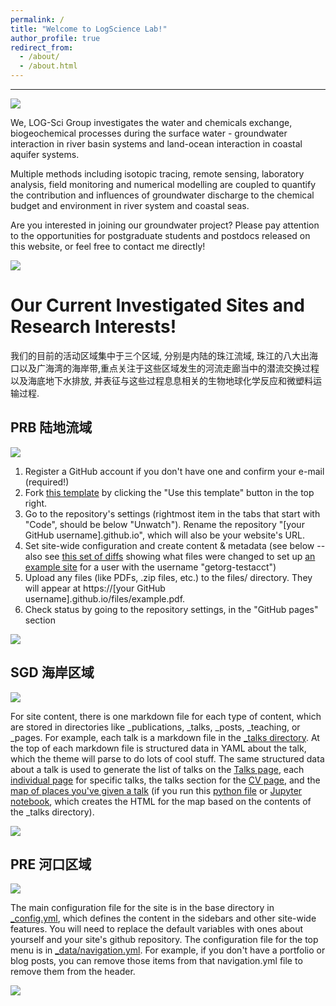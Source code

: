 ```yaml
---
permalink: /
title: "Welcome to LogScience Lab!"
author_profile: true
redirect_from: 
  - /about/
  - /about.html
---
```


---

<img src='/images/group2.png' style='max-width: 800px; height: auto;'>

We, LOG-Sci Group investigates the water and chemicals exchange, biogeochemical processes during the surface water - groundwater interaction in river basin systems and land-ocean interaction in coastal aquifer systems.

Multiple methods including isotopic tracing, remote sensing, laboratory analysis, field monitoring and numerical modelling are coupled to quantify the contribution and influences of groundwater discharge to the chemical budget and environment in river system and coastal seas.

Are you interested in joining our groundwater project? Please pay attention to the opportunities for postgraduate students and postdocs released on this website, or feel free to contact me directly! 

<img src='/images/field.png' style='max-width: 800px; height: auto;'>


Our Current Investigated Sites and Research Interests!
======
我们的目前的活动区域集中于三个区域, 分别是内陆的珠江流域, 珠江的八大出海口以及广海湾的海岸带,重点关注于这些区域发生的河流走廊当中的潜流交换过程以及海底地下水排放, 并表征与这些过程息息相关的生物地球化学反应和微塑料运输过程.


PRB 陆地流域
------
<img src='/images/PRB_EN_N.png' style='max-width: 800px; height: auto;'>

1. Register a GitHub account if you don't have one and confirm your e-mail (required!)
1. Fork [this template](https://github.com/academicpages/academicpages.github.io) by clicking the "Use this template" button in the top right. 
1. Go to the repository's settings (rightmost item in the tabs that start with "Code", should be below "Unwatch"). Rename the repository "[your GitHub username].github.io", which will also be your website's URL.
1. Set site-wide configuration and create content & metadata (see below -- also see [this set of diffs](http://archive.is/3TPas) showing what files were changed to set up [an example site](https://getorg-testacct.github.io) for a user with the username "getorg-testacct")
1. Upload any files (like PDFs, .zip files, etc.) to the files/ directory. They will appear at https://[your GitHub username].github.io/files/example.pdf.  
1. Check status by going to the repository settings, in the "GitHub pages" section

<img src='/images/PRB_CN.png' style='max-width: 800px; height: auto;'>


SGD 海岸区域
------
<img src='/images/SGD_EN.png' style='max-width: 800px; height: auto;'>

For site content, there is one markdown file for each type of content, which are stored in directories like _publications, _talks, _posts, _teaching, or _pages. For example, each talk is a markdown file in the [_talks directory](https://github.com/academicpages/academicpages.github.io/tree/master/_talks). At the top of each markdown file is structured data in YAML about the talk, which the theme will parse to do lots of cool stuff. The same structured data about a talk is used to generate the list of talks on the [Talks page](https://academicpages.github.io/talks), each [individual page](https://academicpages.github.io/talks/2012-03-01-talk-1) for specific talks, the talks section for the [CV page](https://academicpages.github.io/cv), and the [map of places you've given a talk](https://academicpages.github.io/talkmap.html) (if you run this [python file](https://github.com/academicpages/academicpages.github.io/blob/master/talkmap.py) or [Jupyter notebook](https://github.com/academicpages/academicpages.github.io/blob/master/talkmap.ipynb), which creates the HTML for the map based on the contents of the _talks directory).

<img src='/images/SGD_CN.png' style='max-width: 800px; height: auto;'>


PRE 河口区域
------
<img src='/images/PRB_EN_N.png' style='max-width: 800px; height: auto;'>

The main configuration file for the site is in the base directory in [_config.yml](https://github.com/academicpages/academicpages.github.io/blob/master/_config.yml), which defines the content in the sidebars and other site-wide features. You will need to replace the default variables with ones about yourself and your site's github repository. The configuration file for the top menu is in [_data/navigation.yml](https://github.com/academicpages/academicpages.github.io/blob/master/_data/navigation.yml). For example, if you don't have a portfolio or blog posts, you can remove those items from that navigation.yml file to remove them from the header. 

<img src='/images/PRB_EN_N.png' style='max-width: 800px; height: auto;'>
